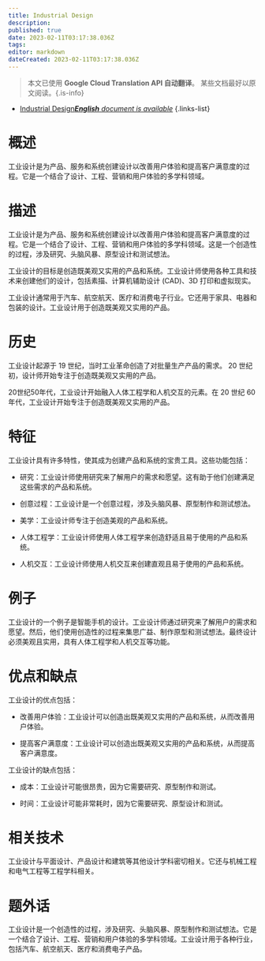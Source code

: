```yaml
---
title: Industrial Design
description: 
published: true
date: 2023-02-11T03:17:38.036Z
tags: 
editor: markdown
dateCreated: 2023-02-11T03:17:38.036Z
---
```


> 本文已使用 **Google Cloud Translation API 自动翻译**。
某些文档最好以原文阅读。{.is-info}



- [Industrial Design***English** document is available*](/en/Knowledge-base/Dictionary/industrial-design)
{.links-list}


# 概述
工业设计是为产品、服务和系统创建设计以改善用户体验和提高客户满意度的过程。它是一个结合了设计、工程、营销和用户体验的多学科领域。

# 描述
工业设计是为产品、服务和系统创建设计以改善用户体验和提高客户满意度的过程。它是一个结合了设计、工程、营销和用户体验的多学科领域。这是一个创造性的过程，涉及研究、头脑风暴、原型设计和测试想法。

工业设计的目标是创造既美观又实用的产品和系统。工业设计师使用各种工具和技术来创建他们的设计，包括素描、计算机辅助设计 (CAD)、3D 打印和虚拟现实。

工业设计通常用于汽车、航空航天、医疗和消费电子行业。它还用于家具、电器和包装的设计。工业设计用于创造既美观又实用的产品。

# 历史
工业设计起源于 19 世纪，当时工业革命创造了对批量生产产品的需求。 20 世纪初，设计师开始专注于创造既美观又实用的产品。

20世纪50年代，工业设计开始融入人体工程学和人机交互的元素。在 20 世纪 60 年代，工业设计开始专注于创造既美观又实用的产品。

# 特征
工业设计具有许多特性，使其成为创建产品和系统的宝贵工具。这些功能包括：

- 研究：工业设计师使用研究来了解用户的需求和愿望。这有助于他们创建满足这些需求的产品和系统。

- 创意过程：工业设计是一个创意过程，涉及头脑风暴、原型制作和测试想法。

- 美学：工业设计师专注于创造美观的产品和系统。

- 人体工程学：工业设计师使用人体工程学来创造舒适且易于使用的产品和系统。

- 人机交互：工业设计师使用人机交互来创建直观且易于使用的产品和系统。

# 例子
工业设计的一个例子是智能手机的设计。工业设计师通过研究来了解用户的需求和愿望。然后，他们使用创造性的过程来集思广益、制作原型和测试想法。最终设计必须美观且实用，具有人体工程学和人机交互等功能。

# 优点和缺点
工业设计的优点包括：

- 改善用户体验：工业设计可以创造出既美观又实用的产品和系统，从而改善用户体验。

- 提高客户满意度：工业设计可以创造出既美观又实用的产品和系统，从而提高客户满意度。

工业设计的缺点包括：

- 成本：工业设计可能很昂贵，因为它需要研究、原型制作和测试。

- 时间：工业设计可能非常耗时，因为它需要研究、原型设计和测试。

# 相关技术
工业设计与平面设计、产品设计和建筑等其他设计学科密切相关。它还与机械工程和电气工程等工程学科相关。

# 题外话
工业设计是一个创造性的过程，涉及研究、头脑风暴、原型制作和测试想法。它是一个结合了设计、工程、营销和用户体验的多学科领域。工业设计用于各种行业，包括汽车、航空航天、医疗和消费电子产品。